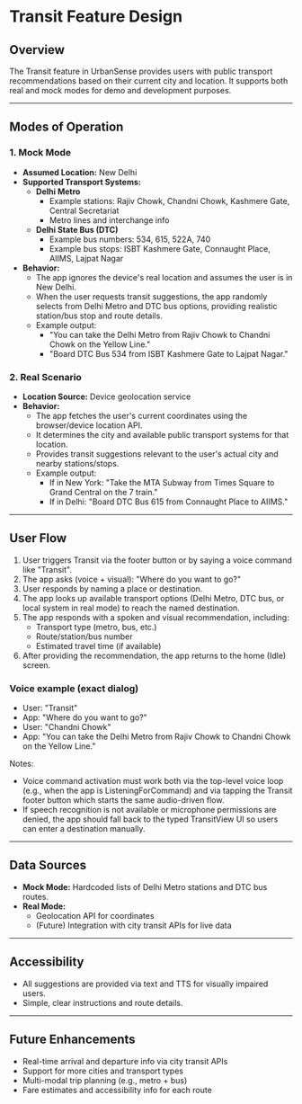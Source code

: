 # Transit Feature Design

## Overview
The Transit feature in UrbanSense provides users with public transport recommendations based on their current city and location. It supports both real and mock modes for demo and development purposes.

---

## Modes of Operation

### 1. Mock Mode
- **Assumed Location:** New Delhi
- **Supported Transport Systems:**
  - **Delhi Metro**
    - Example stations: Rajiv Chowk, Chandni Chowk, Kashmere Gate, Central Secretariat
    - Metro lines and interchange info
  - **Delhi State Bus (DTC)**
    - Example bus numbers: 534, 615, 522A, 740
    - Example bus stops: ISBT Kashmere Gate, Connaught Place, AIIMS, Lajpat Nagar
- **Behavior:**
  - The app ignores the device's real location and assumes the user is in New Delhi.
  - When the user requests transit suggestions, the app randomly selects from Delhi Metro and DTC bus options, providing realistic station/bus stop and route details.
  - Example output:
    - "You can take the Delhi Metro from Rajiv Chowk to Chandni Chowk on the Yellow Line."
    - "Board DTC Bus 534 from ISBT Kashmere Gate to Lajpat Nagar."

### 2. Real Scenario
- **Location Source:** Device geolocation service
- **Behavior:**
  - The app fetches the user's current coordinates using the browser/device location API.
  - It determines the city and available public transport systems for that location.
  - Provides transit suggestions relevant to the user's actual city and nearby stations/stops.
  - Example output:
    - If in New York: "Take the MTA Subway from Times Square to Grand Central on the 7 train."
    - If in Delhi: "Board DTC Bus 615 from Connaught Place to AIIMS."

---

## User Flow
1. User triggers Transit via the footer button or by saying a voice command like "Transit".
2. The app asks (voice + visual): "Where do you want to go?"
3. User responds by naming a place or destination.
4. The app looks up available transport options (Delhi Metro, DTC bus, or local system in real mode) to reach the named destination.
5. The app responds with a spoken and visual recommendation, including:
   - Transport type (metro, bus, etc.)
   - Route/station/bus number
   - Estimated travel time (if available)
6. After providing the recommendation, the app returns to the home (Idle) screen.

### Voice example (exact dialog)
- User: "Transit"
- App: "Where do you want to go?"
- User: "Chandni Chowk"
- App: "You can take the Delhi Metro from Rajiv Chowk to Chandni Chowk on the Yellow Line."

Notes:
- Voice command activation must work both via the top-level voice loop (e.g., when the app is ListeningForCommand) and via tapping the Transit footer button which starts the same audio-driven flow.
- If speech recognition is not available or microphone permissions are denied, the app should fall back to the typed TransitView UI so users can enter a destination manually.

---

## Data Sources
- **Mock Mode:** Hardcoded lists of Delhi Metro stations and DTC bus routes.
- **Real Mode:**
  - Geolocation API for coordinates
  - (Future) Integration with city transit APIs for live data

---

## Accessibility
- All suggestions are provided via text and TTS for visually impaired users.
- Simple, clear instructions and route details.

---

## Future Enhancements
- Real-time arrival and departure info via city transit APIs
- Support for more cities and transport types
- Multi-modal trip planning (e.g., metro + bus)
- Fare estimates and accessibility info for each route
